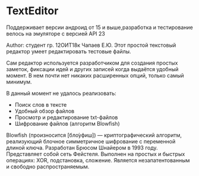# TextEditor
Поддерживает версии андроид от 15 и выше,разработка и тестирование велось на эмуляторе с версией API 23 

Author: студент гр. 12ОИТ18к Чапаев Е.Ю.
Этот простой текстовый редактор умеет редактировать тестовые файлы.

Сам редактор используется разработчиком для создания простых заметок,
фиксации идей и других записей когда выдаётся удобный момент.
В нем почти нет никаких расширенных опций, только самый минимум.


В данный момент не удалось реализовать:
- Поиск слов в тексте
- Удобный обзор файлов
- Просмотр и редактирование txt-файлов
- Шифрование файлов (алгоритм Blowfish)

Blowfish (произносится [бло́уфиш]) — криптографический алгоритм, реализующий блочное симметричное шифрование с переменной длиной ключа.
Разработан Брюсом Шнайером в 1993 году. Представляет собой сеть Фейстеля.
Выполнен на простых и быстрых операциях: XOR, подстановка, сложение.
Является незапатентованным и свободно распространяемым.


